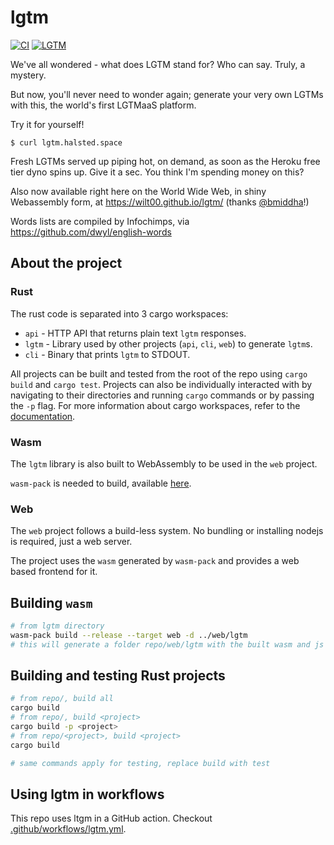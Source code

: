 # lgtm

[![CI](https://github.com/wilt00/lgtm/actions/workflows/build.yml/badge.svg)](https://github.com/wilt00/lgtm/actions/workflows/build.yml) [![LGTM](https://github.com/wilt00/lgtm/actions/workflows/lgtm.yml/badge.svg)](https://github.com/wilt00/lgtm/actions/workflows/lgtm.yml)

We've all wondered - what does LGTM stand for? Who can say. Truly, a mystery.

But now, you'll never need to wonder again; generate your very own LGTMs with this, the world's first LGTMaaS platform. 

Try it for yourself!

```
$ curl lgtm.halsted.space
```

Fresh LGTMs served up piping hot, on demand, as soon as the Heroku free tier dyno spins up. Give it a sec. You think I'm spending money on this?

Also now available right here on the World Wide Web, in shiny Webassembly form, at https://wilt00.github.io/lgtm/ (thanks [@bmiddha](https://github.com/bmiddha)!)

Words lists are compiled by Infochimps, via https://github.com/dwyl/english-words

## About the project

### Rust

The rust code is separated into 3 cargo workspaces:

- `api` - HTTP API that returns plain text `lgtm` responses.
- `lgtm` - Library used by other projects (`api`, `cli`, `web`) to generate `lgtm`s.
- `cli` - Binary that prints `lgtm` to STDOUT.

All projects can be built and tested from the root of the repo using `cargo build` and `cargo test`. Projects can also be individually interacted with by navigating to their directories and running `cargo` commands or by passing the `-p` flag. For more information about cargo workspaces, refer to the [documentation](https://doc.rust-lang.org/cargo/reference/workspaces.html).

### Wasm

The `lgtm` library is also built to WebAssembly to be used in the `web` project.

`wasm-pack` is needed to build, available [here](https://rustwasm.github.io/).

### Web

The `web` project follows a build-less system. No bundling or installing nodejs is required, just a web server.

The project uses the `wasm` generated by `wasm-pack` and provides a web based frontend for it.


## Building `wasm`

```sh
# from lgtm directory
wasm-pack build --release --target web -d ../web/lgtm
# this will generate a folder repo/web/lgtm with the built wasm and js glue-code
```

## Building and testing Rust projects

```sh
# from repo/, build all
cargo build
# from repo/, build <project>
cargo build -p <project>
# from repo/<project>, build <project>
cargo build

# same commands apply for testing, replace build with test
```

## Using lgtm in workflows

This repo uses ltgm in a GitHub action. Checkout [.github/workflows/lgtm.yml](.github/workflows/lgtm.yml).
